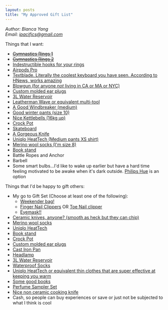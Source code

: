 ```yaml
---
layout: posts
title: "My Approved Gift List"
---
```

*Author: Bianca Yang*<br>
*Email: <a href="mailto:ipacifics@gmail.com?subject=Hello from the XDRT Blog">ipacifics@gmail.com</a>*<br>

Things that I want:
* ~~[Gymnastics Rings 1](https://www.amazon.com/Rep-Gymnastic-Rings-Numbered-Straps/dp/B00QR1J5NY/)~~
* ~~[Gymnastics Rings 2](https://www.amazon.com/Gymnastic-Fitness-Exercise-Wooden-Gymnast/dp/B01FTOCY0A/)~~
* [Indestructible hooks for your rings](https://www.amazon.com/Jungle-Gym-Kingdom-Playground-Capacity/dp/B015OXL2MW/)
* [Airpods Pro](https://www.apple.com/airpods-pro/)
* [Textblade. Literally the coolest keyboard you have seen. According to HNews, works amazing](https://waytools.com/store/showroom/info/textblade/tablet)
* [Blowgun (for anyone *not* living in CA or MA or NYC)](https://www.amazon.com/Venom-Blowguns®-40-Darts-Made/dp/B008H7M0Q0/)
* [Custom molded ear plugs](https://www.amazon.com/Decibullz-Earplugs-Comfortable-Protection-Shooting/dp/B01N129AQ8/)
* [3L Water Reservoir](https://www.amazon.com/CamelBak-Crux-Reservoir-Set-Blue/dp/B01LA5FCJ2/)
* [Leatherman Wave or equivalent multi-tool](https://www.amazon.com/LEATHERMAN-Wave-Multitool-Stainless-Steel/dp/B079MJBP21/)
* [A Good Windbreaker (medium)](https://www.marmot.com/womens-trail-wind-hoody-58840.html)
* [Good winter pants (size 10)](https://www.duluthtrading.com/womens-no-exposure-bonded-flex-fire-hose-pant-84805.html?dwvar_84805_color=BLK&cgid=womens-bottoms-lined-pants#start=4&cgid=womens-bottoms-lined-pants)
* [Nice Kettlebells (16kg up)](https://aderfitness.com/product-category/kettlebells/)
* [Crock Pot](https://www.amazon.com/Crock-Pot-SCV401-TR-4-Quart-Manual-Cooker/dp/B000AB32PE/)
* [Skateboard](https://www.skatewarehouse.com/buildcomplete.html#deck=GIBMNVDK&trucks=TUSOTRBKBKJ&wheels=RICLOWH540&bearings=BSREDBR&hardware=BSHW1&griptape=JSGT)
* [A Gorgeous Knife](https://www.marttiini.fi/epages/MarttiiniShop.sf/en_GB/?ObjectPath=/Shops/MarttiiniShop/Products/127012)
* [Uniqlo HeatTech (Medium pants XS shirt)](https://www.uniqlo.com/us/en/women/heattech-collection)
* [Merino wool socks (I'm size 8)](https://www.amazon.com/DANISH-ENDURANCE-Merino-Light-9-5-12-5/dp/B07D8VRCTW/)
* [Book stand](https://www.amazon.com/Adjustable-Portable-Hardcover-Textbooks-Bookrest/dp/B07HC9D6Y8/)
* Battle Ropes and Anchor
* Barbell
* Some smart bulbs...I'd like to wake up earlier but have a hard time feeling motivated to be awake when it's dark outside. [Philips Hue](https://www2.meethue.com/en-us/starter-kits) is an option

Things that I'd be happy to gift others:
* My go to Gift Set (Choose at least one of the following):
  * [Weekender bag!](https://www.amazon.com/Foldable-Weekender-Compartment-Water-proof-Resistant/dp/B07GVK5VQ1/)
  * [Finger Nail Clippers](https://www.amazon.com/Seki-Stainless-Fingernail-Clipper-SS-106/dp/B000F35R00/) OR
  [Toe Nail clipper](https://kaiscissors.com/kai-type-003l-nail-clippers/)
  * [Eyemask!!](https://www.amazon.com/gp/product/B00ZTC56O4/)
* [Ceramic knives, anyone? (smooth as heck but they can chip)](https://www.amazon.com/Kyocera-FK-2PC-WH3-Revolution-Ceramic/dp/B000KU7I50/)
* [Merino wool socks](https://www.amazon.com/DANISH-ENDURANCE-Merino-Light-9-5-12-5/dp/B07D8VRCTW/)
* [Uniqlo HeatTech](https://www.uniqlo.com/us/en/women/heattech-collection)
* [Book stand](https://www.amazon.com/Adjustable-Portable-Hardcover-Textbooks-Bookrest/dp/B07HC9D6Y8/)
* [Crock Pot](https://www.amazon.com/Crock-Pot-SCV401-TR-4-Quart-Manual-Cooker/dp/B000AB32PE/)
* [Custom molded ear plugs](https://www.amazon.com/Decibullz-Earplugs-Comfortable-Protection-Shooting/dp/B01N129AQ8/)
* [Cast Iron Pan](https://www.amazon.com/Lodge-Skillet-Pre-Seasoned-Skillet-Silicone/dp/B00G2XGC88/)
* [Headlamp](https://www.amazon.com/Foxelli-Headlamp-Flashlight-2-Pack-Lightweight/dp/B07VCTYYZX/)
* [3L Water Reservoir](https://www.amazon.com/CamelBak-Crux-Reservoir-Set-Blue/dp/B01LA5FCJ2/)
* [Waterproof Socks](https://www.amazon.com/RANDY-SUN-Waterproof-Half-Cushion-Multisport/dp/B07BXMDPW5/)
* [Uniqlo HeatTech or equivalent thin clothes that are super effective at keeping you warm](https://www.uniqlo.com/us/en/women/heattech-collection)
* [Some good books](https://xrdt.github.io/books_readings.html)
* [Perfume Sampler Set](https://www.sephora.com/product/replica-memory-box-P446793?icid2=products%20grid:p446793)
* [Nice non ceramic cooking knife](https://www.amazon.com/Mercer-Cutlery-Japanese-Style-Santoku-Knife/dp/B001EN6D62/)
* Cash, so people can buy experiences or save or just not be subjected to what I think is cool
